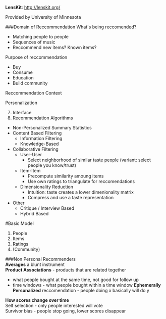 **LensKit**: http://lenskit.org/  


Provided by University of Minnesota

###Domain of Reccommendation
What's being reccomended?  
  - Matching people to people  
  - Sequences of music  
  - Reccommend new items? Known items?  
  
Purpose of reccommendation
  - Buy
  - Consume
  - Education
  - Build community
  
Reccommendation Context  

Personalization  

7. Interface
8. Recommendation Algorithms
  - Non-Personalized Summary Statistics
  - Content Based Filtering
    - Information Filtering
    - Knowledge-Based
  - Collaborative Filtering
    - User-User
      - Select neighborhood of similar taste people (variant: select people you know/trust)
    - Item-Item
      - Precompute similarity amoung items
      - Use own ratings to triangulate for reccomendations
    - Dimensionality Reduction
      - Intuition: taste creates a lower dimenionality matrix
      - Compress and use a taste representation
  - Other
    - Critique / Interview Based
    - Hybrid Based

#Basic Model
  1. People
  2. Items
  3. Ratings
  4. (Community)

###Non Personal Recommenders  
**Averages** a blunt instrument  
**Product Associations** - products that are related together  
  - what people bought at the same time, not good for follow up  
  - time windows - what people bought within a time window
**Ephemerally Personalized** reccomendation - people doing x basically will do y  

**How scores change over time**  
Self selection - only people interested will vote  
Survivor bias - people stop going, lower scores disappear  
